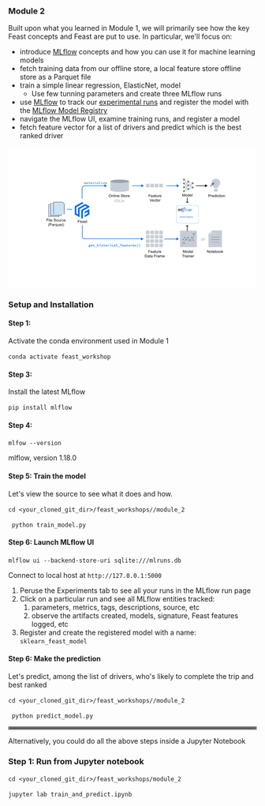 ### Module 2
Built upon what you learned in Module 1, we will primarily see how the key Feast concepts and Feast are put to use.
In particular, we'll focus on:

 * introduce [MLflow](https://mlflow.org/docs/latest/concepts.html) concepts and how you can use it for machine learning models
 * fetch training data from our offline store, a local feature store offline store as a Parquet file 
 * train a simple linear regression, ElasticNet, model
   * Use few tunning parameters and create three MLflow runs
 * use [MLflow](https://mlflow.org/) to track our [experimental runs](https://mlflow.org/docs/latest/tracking.html) and register the model with the [MLflow Model Registry](https://mlflow.org/docs/latest/model-registry.html)
 * navigate the MLflow UI, examine training runs, and register a model
 * fetch feature vector for a list of drivers and predict which is the best ranked driver 

![](images/feast_mlflow.png)

### Setup and Installation

#### Step 1:
Activate the conda environment used in Module 1

``` conda activate feast_workshop ```
#### Step 3: 
Install the latest MLflow

``` pip install mlflow ```
#### Step 4:
``` mlfow --version ```

mlflow, version 1.18.0

#### Step 5: Train the model

Let's view the source to see what it does and how.

```cd <your_cloned_git_dir>/feast_workshops//module_2```

``` python train_model.py```

#### Step 6: Launch MLflow UI 

```mlflow ui --backend-store-uri sqlite:///mlruns.db```

Connect to local host at `http://127.0.0.1:5000`

 1. Peruse the Experiments tab to see all your runs in the MLflow run page
 2. Click on a particular run and see all MLflow entities tracked:
    1. parameters, metrics, tags, descriptions, source, etc
    2. observe the artifacts created, models, signature, Feast features logged, etc
 3. Register and create the registered model with a name: `sklearn_feast_model`

#### Step 6: Make the prediction 

Let's predict, among the list of drivers, who's likely to complete the trip and best ranked

```cd <your_cloned_git_dir>/feast_workshops//module_2```

``` python predict_model.py```

<hr style="border:3px solid gray"> </hr>

Alternatively, you could do all the above steps inside a Jupyter Notebook

### Step 1: Run from Jupyter notebook
```cd <your_cloned_git_dir>/feast_workshops/module_2```

```jupyter lab train_and_predict.ipynb```

